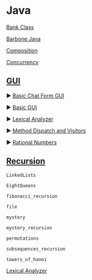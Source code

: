 # Java

[Bank Class](https://github.com/aya-nashawati/Java/tree/master/Bank%20Class)

[Barbone Java](https://github.com/aya-nashawati/Java/tree/master/Barebone%20Java)

[Composition](https://github.com/aya-nashawati/Java/tree/master/Composition%20over%20Inheritance)

[Concurrency](https://github.com/aya-nashawati/Java/tree/master/Concurrency)

## [GUI](https://github.com/aya-nashawati/Java/tree/master/GUI)

:arrow_forward: [Basic Chat Form GUI](https://github.com/aya-nashawati/Java/tree/master/GUI/Basic%20Chat%20Form%20GUI)

:arrow_forward: [Basic GUI](https://github.com/aya-nashawati/Java/tree/master/GUI/Basic%20GUI)

:arrow_forward: [Lexical Analyzer](https://github.com/aya-nashawati/Java/tree/master/Lexical%20Analyzer)

:arrow_forward: [Method Dispatch and Visitors](https://github.com/aya-nashawati/Java/tree/master/Method%20Dispatch%20and%20Visitors)

:arrow_forward: [Rational Numbers](https://github.com/aya-nashawati/Java/tree/master/Rational%20Numbers)

## [Recursion](https://github.com/aya-nashawati/Java/tree/master/Recursion)

    LinkedLists
    
    EightQueens
    
    fibonacci_recursion

    file

    mystery

    mystery_recursion

    permutations

    subsequences_recursion

    towers_of_hanoi

[Lexical Analyzer](https://github.com/aya-nashawati/Java/tree/master/Lexical%20Analyzer)
